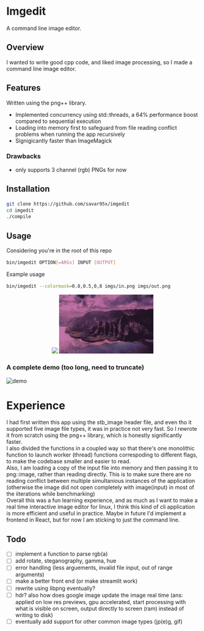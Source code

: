 # Imgedit
A command line image editor.  

## Overview
I wanted to write good cpp code, and liked image processing, so I made a command line image editor.  
## Features
Written using the png++ library.  
- Implemented concurrency using std::threads, a 64% performance boost compared to sequential execution  
- Loading into memory first to safeguard from file reading conflict problems when running the app recursively
- Signigicantly faster than ImageMagick  

### Drawbacks
- only supports 3 channel (rgb) PNGs for now  

## Installation
```bash
git clone https://github.com/savar95x/imgedit
cd imgedit
./compile
```

## Usage
Considering you're in the root of this repo
```bash
bin/imgedit OPTION[=ARGs] INPUT [OUTPUT]
```
Example usage
```bash
bin/imgedit --colormask=0.8,0.5,0,8 imgs/in.png imgs/out.png
```
<div align=center>
<img width=49% src=imgs/in.png />
<img width=49% src=imgs/out.png />
</div>

### A complete demo (too long, need to truncate)
![demo](imgs/demo.gif)  


# Experience
I had first written this app using the stb_image header file, and even tho it supported five image file types, it was in practice not very fast. So I rewrote it from scratch using the png++ library, which is honestly significantly faster.  
I also divided the functions in a coupled way so that there's one monolithic function to launch worker (thread) functions correspoding to different flags, to make the codebase smaller and easier to read.  
Also, I am loading a copy of the input file into memory and then passing it to png::image, rather than reading directly. This is to make sure there are no reading conflict between multiple simultanious instances of the application (otherwise the image did not open completely with image(input) in most of the iiterations while benchmarking)  
Overall this was a fun learning experience, and as much as I want to make a real time interactive image editor for linux, I think this kind of cli application is more efficient and useful in practice. Maybe in future I'd implement a frontend in React, but for now I am sticking to just the command line.  

## Todo
- [ ] implement a function to parse rgb(a)
- [ ] add rotate, steganography, gamma, hue
- [ ] error handling (less arguements, invalid file input, out of range arguments)
- [ ] make a better front end (or make streamlit work)
- [ ] rewrite using libpng eventually?
- [ ] hdr? also how does google image update the image real time (ans: applied on low res previews, gpu accelerated, start processing with what is visible on screen, output directly to screen (ram) instead of writing to disk)
- [ ] eventually add support for other common image types (jp(e)g, gif)

